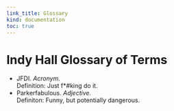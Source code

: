 ```yaml
--- 
link_title: Glossary
kind: documentation
toc: true
---
```


# Indy Hall Glossary of Terms

* JFDI. *Acronym.*   
	Definition: Just f*#king do it.
* Parkerfabulous. *Adjective.*   
	Definiton: Funny, but potentially dangerous.
